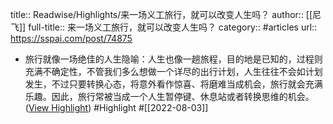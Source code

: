 title:: Readwise/Highlights/来一场义工旅行，就可以改变人生吗？
author:: [[尼飞]]
full-title:: 来一场义工旅行，就可以改变人生吗？
category:: #articles
url:: https://sspai.com/post/74875
- 旅行就像一场绝佳的人生隐喻：人生也像一趟旅程，目的地是已知的，过程则充满不确定性，不管我们多么想做一个详尽的出行计划，人生往往不会如计划发生，不过只要转换心态，将意外看作惊喜、将磨难当成机会，旅行就会充满乐趣。因此，旅行常被当成一个人生暂停键、休息站或者转换思维的机会。 ([View Highlight](https://read.readwise.io/read/01g9grhrz7dn27sc8t1rvzdz1j)) #Highlight #[[2022-08-03]]